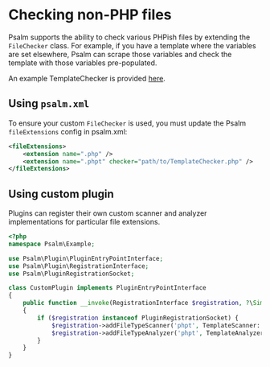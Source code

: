 # Checking non-PHP files

Psalm supports the ability to check various PHPish files by extending the `FileChecker` class. For example, if you have a template where the variables are set elsewhere, Psalm can scrape those variables and check the template with those variables pre-populated.

An example TemplateChecker is provided [here](https://github.com/vimeo/psalm/blob/master/examples/TemplateChecker.php).

## Using `psalm.xml`

To ensure your custom `FileChecker` is used, you must update the Psalm `fileExtensions` config in psalm.xml:
```xml
<fileExtensions>
    <extension name=".php" />
    <extension name=".phpt" checker="path/to/TemplateChecker.php" />
</fileExtensions>
```

## Using custom plugin

Plugins can register their own custom scanner  and analyzer implementations for particular file extensions.

```php
<?php
namespace Psalm\Example;

use Psalm\Plugin\PluginEntryPointInterface;
use Psalm\Plugin\RegistrationInterface;
use Psalm\PluginRegistrationSocket;

class CustomPlugin implements PluginEntryPointInterface
{
    public function __invoke(RegistrationInterface $registration, ?\SimpleXMLElement $config = null): void
    {
        if ($registration instanceof PluginRegistrationSocket) {
            $registration->addFileTypeScanner('phpt', TemplateScanner::class);
            $registration->addFileTypeAnalyzer('phpt', TemplateAnalyzer::class);
        }    
    }
}
```
